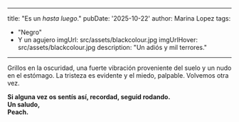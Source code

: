 
---
title: "Es un <em>hasta luego</em>." 
pubDate: '2025-10-22'
author: Marina Lopez
tags:
  - "Negro"
  - Y un agujero
imgUrl: src/assets/blackcolour.jpg
imgUrlHover: src/assets/blackcolour.jpg
description: "Un adiós y mil terrores."
---

<div style="font-weight: normal;">

Grillos en la oscuridad, una fuerte vibración proveniente del suelo y un nudo en el estómago. La tristeza es evidente y el miedo, palpable. Volvemos otra vez.

</div>

**Si alguna vez os sentís así, recordad, seguid rodando.  
Un saludo,  
Peach.**
